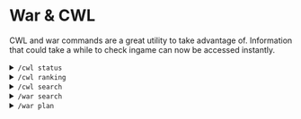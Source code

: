 # War & CWL

CWL and war commands are a great utility to take advantage of. Information that could take a while to check ingame can now be accessed instantly.&#x20;

<details>

<summary><code>/cwl status</code></summary>

This is extremely useful for organising large families and making sure all clans are spinning CWL at the correct times and all goes smoothly.\
![](<../.gitbook/assets/Screenshot 2023-10-02 at 22.20.57.png>)

</details>

<details>

<summary><code>/cwl ranking</code></summary>



</details>

<details>

<summary><code>/cwl search</code></summary>



</details>

<details>

<summary><code>/war search</code></summary>



</details>

<details>

<summary><code>/war plan</code></summary>



</details>
